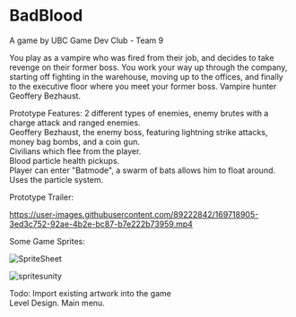 # BadBlood
A game by UBC Game Dev Club - Team 9

You play as a vampire who was fired from their job, and decides to take revenge on their former boss.  You work your way up through the company, 
starting off fighting in the warehouse, moving up to the offices, and finally to the executive floor where you meet your former boss.
Vampire hunter Geoffery Bezhaust.

Prototype Features:
2 different types of enemies, enemy brutes with a charge attack and ranged enemies. <br />
Geoffery Bezhaust, the enemy boss, featuring lightning strike attacks, money bag bombs, and a coin gun. <br />
Civilians which flee from the player. <br />
Blood particle health pickups. <br /> 
Player can enter "Batmode", a swarm of bats allows him to float around.  Uses the particle system. <br />

Prototype Trailer:

https://user-images.githubusercontent.com/89222842/169718905-3ed3c752-92ae-4b2e-bc87-b7e222b73959.mp4

Some Game Sprites:


![SpriteSheet](https://user-images.githubusercontent.com/89222842/169719034-6898bfbd-bb1a-40e5-89c6-2f601f725c72.png)

![spritesunity](https://user-images.githubusercontent.com/89222842/169719039-4b1503d8-41a1-416a-94d1-c3855d61f4f9.png)


Todo:
Import existing artwork into the game <br />
Level Design.
Main menu.
